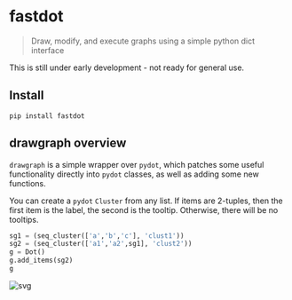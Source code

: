 <!--

#################################################
### THIS FILE WAS AUTOGENERATED! DO NOT EDIT! ###
#################################################
# file to edit: index.ipynb
# command to build the docs after a change: nbdev_build_docs

-->

# fastdot

> Draw, modify, and execute graphs using a simple python dict interface


This is still under early development - not ready for general use.

## Install

`pip install fastdot`

## drawgraph overview

`drawgraph` is a simple wrapper over `pydot`, which patches some useful functionality directly into `pydot` classes, as well as adding some new functions.

You can create a `pydot` `Cluster` from any list. If items are 2-tuples, then the first item is the label, the second is the tooltip. Otherwise, there will be no tooltips.
<div class="codecell" markdown="1">
<div class="input_area" markdown="1">

```python
sg1 = (seq_cluster(['a','b','c'], 'clust1'))
sg2 = (seq_cluster(['a1','a2',sg1], 'clust2'))
g = Dot()
g.add_items(sg2)
g
```

</div>
<div class="output_area" markdown="1">




![svg](output_5_0.svg)



</div>

</div>
